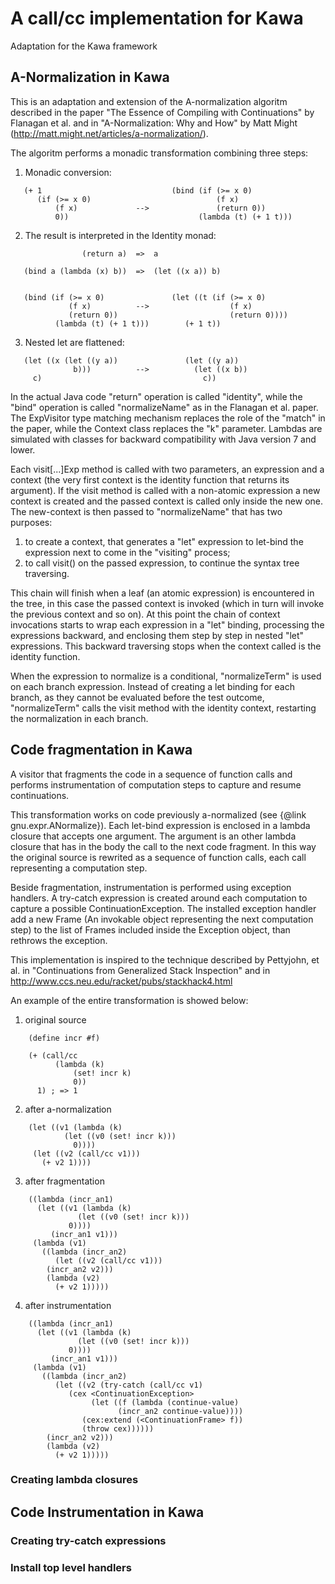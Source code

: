 # A call/cc implementation for Kawa

Adaptation for the Kawa framework

## A-Normalization in Kawa
This is an adaptation and extension of the A-normalization algoritm described in the paper "The Essence of Compiling with Continuations" by Flanagan et al. and in "A-Normalization: Why and How" by Matt Might
(http://matt.might.net/articles/a-normalization/).

The algoritm performs a monadic transformation combining three steps:

1. Monadic conversion:

```
   (+ 1                             (bind (if (>= x 0)
      (if (>= x 0)                            (f x)
          (f x)             -->               (return 0))
          0))                             (lambda (t) (+ 1 t)))
```

2. The result is interpreted in the Identity monad:

```
                (return a)  =>  a

   (bind a (lambda (x) b))  =>  (let ((x a)) b)


   (bind (if (>= x 0)               (let ((t (if (>= x 0)
             (f x)          -->                  (f x)
             (return 0))                         (return 0))))
          (lambda (t) (+ 1 t)))        (+ 1 t))
```

3. Nested let are flattened:

```
   (let ((x (let ((y a))               (let ((y a))
              b)))          -->          (let ((x b))
     c)                                    c))
```

In the actual Java code "return" operation is called "identity", while the "bind" operation is called "normalizeName" as in the Flanagan et al. paper. The ExpVisitor type matching mechanism replaces the role of the "match" in the paper, while the Context class replaces the "k" parameter. Lambdas are simulated with classes for backward compatibility with Java version 7 and lower.

Each visit[...]Exp method is called with two parameters, an expression and a context (the very first context is the identity function that returns its argument). If the visit method is called with a non-atomic expression a new context is created and the passed context is called only inside the new one. The new-context is then passed to "normalizeName"  that has two purposes:

1. to create a context, that generates a "let" expression to let-bind the expression next to come in the "visiting" process;
2. to call visit() on the passed expression, to continue the syntax tree traversing.

This chain will finish when a leaf (an atomic expression) is encountered in the tree, in this case the passed context is invoked (which in turn will invoke the previous context and so on). At this point the chain of context invocations starts to wrap each expression in a "let" binding, processing the expressions backward, and enclosing them step by step in nested "let" expressions. This backward traversing stops when the context called is the identity function.

When the expression to normalize is a conditional, "normalizeTerm" is used on each branch expression. Instead of creating a let binding for each branch, as they cannot be evaluated before the test outcome, "normalizeTerm" calls the visit method with the identity context, restarting the normalization in each branch.

## Code fragmentation in Kawa
A visitor that fragments the code in a sequence of function calls and performs instrumentation of computation steps to capture and resume continuations.

This transformation works on code previously a-normalized (see {@link gnu.expr.ANormalize}). Each let-bind expression is enclosed in a lambda closure that accepts one argument. The argument is an other lambda closure that has in the body the call to the next code fragment. In this way the original source is rewrited as a sequence of function calls, each call representing a computation step.

Beside fragmentation, instrumentation is performed using exception handlers. A try-catch expression is created around each computation to capture a possible ContinuationException. The installed exception handler add a new Frame (An invokable object representing the next computation step) to the list of Frames included inside the Exception object, than rethrows the exception.

This implementation is inspired to the technique described by Pettyjohn, et al. in "Continuations from Generalized Stack Inspection" and in http://www.ccs.neu.edu/racket/pubs/stackhack4.html

An example of the entire transformation is showed below:

1. original source

```
    (define incr #f)

    (+ (call/cc
          (lambda (k)
              (set! incr k)
              0))
      1) ; => 1
```

2. after a-normalization

```
    (let ((v1 (lambda (k)
	        (let ((v0 (set! incr k)))
	          0))))
     (let ((v2 (call/cc v1)))
       (+ v2 1))))
```

3. after fragmentation

```
    ((lambda (incr_an1)
      (let ((v1 (lambda (k)
	           (let ((v0 (set! incr k)))
		     0))))
         (incr_an1 v1)))
     (lambda (v1)
       ((lambda (incr_an2)
          (let ((v2 (call/cc v1)))
	    (incr_an2 v2)))
        (lambda (v2)
          (+ v2 1)))))
```

4. after instrumentation
```
    ((lambda (incr_an1)
      (let ((v1 (lambda (k)
	           (let ((v0 (set! incr k)))
		     0))))
         (incr_an1 v1)))
     (lambda (v1)
       ((lambda (incr_an2)
          (let ((v2 (try-catch (call/cc v1)
		     (cex <ContinuationException>
		          (let ((f (lambda (continue-value)
					    (incr_an2 continue-value))))
			    (cex:extend (<ContinuationFrame> f))
			    (throw cex))))))
	    (incr_an2 v2)))
        (lambda (v2)
          (+ v2 1)))))
```

### Creating lambda closures

## Code Instrumentation in Kawa

### Creating try-catch expressions

### Install top level handlers
